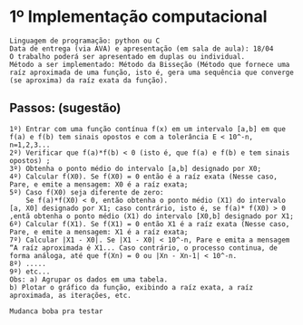 # 1º Implementação computacional
    Linguagem de programação: python ou C
    Data de entrega (via AVA) e apresentação (em sala de aula): 18/04
    O trabalho poderá ser apresentado em duplas ou individual. 
    Método a ser implementado: Método da Bisseção (Método que fornece uma raíz aproximada de uma função, isto é, gera uma sequência que converge (se aproxima) da raíz exata da função).

## Passos: (sugestão)
    1º) Entrar com uma função contínua f(x) em um intervalo [a,b] em que f(a) e f(b) tem sinais opostos e com a tolerância E < 10^-n, n=1,2,3... 
    2º) Verificar que f(a)*f(b) < 0 (isto é, que f(a) e f(b) e tem sinais opostos) ;
    3º) Obtenha o ponto médio do intervalo [a,b] designado por X0;
    4º) Calcular f(X0). Se f(X0) = 0 então é a raíz exata (Nesse caso, Pare, e emite a mensagem: X0 é a raíz exata;
    5º) Caso f(X0) seja diferente de zero: 
        Se f(a)*f(X0) < 0, então obtenha o ponto médio (X1) do intervalo [a, X0] designado por X1; caso contrário, isto é, se f(a)* f(X0) > 0  ,entã obtenha o ponto médio (X1) do intervalo [X0,b] designado por X1;
    6º) Calcular f(X1). Se f(X1) = 0 então X1 é a raíz exata (Nesse caso, Pare, e emite a mensagem: X1 é a raíz exata;
    7º) Calcular |X1 - X0|. Se |X1 - X0| < 10^-n, Pare e emita a mensagem “A raíz aproximada é X1... Caso contrário, o processo continua, de forma análoga, até que f(Xn) = 0 ou |Xn - Xn-1| < 10^-n.
    8º) .....
    9º) etc...
    Obs: a) Agrupar os dados em uma tabela.
    b) Plotar o gráfico da função, exibindo a raíz exata, a raíz aproximada, as iterações, etc.

    Mudanca boba pra testar
    